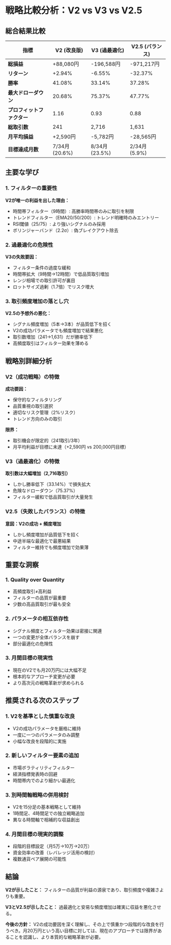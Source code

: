 # 戦略比較分析：V2 vs V3 vs V2.5

## 総合結果比較

| 指標 | V2 (改良版) | V3 (過最適化) | V2.5 (バランス) |
|------|-------------|---------------|----------------|
| **総損益** | +88,080円 | -196,588円 | -971,217円 |
| **リターン** | +2.94% | -6.55% | -32.37% |
| **勝率** | 41.08% | 33.14% | 37.28% |
| **最大ドローダウン** | 20.68% | 75.37% | 47.77% |
| **プロフィットファクター** | 1.16 | 0.93 | 0.88 |
| **総取引数** | 241 | 2,716 | 1,631 |
| **月平均損益** | +2,590円 | -5,782円 | -28,565円 |
| **目標達成月数** | 7/34月 (20.6%) | 8/34月 (23.5%) | 2/34月 (5.9%) |

## 主要な学び

### 1. フィルターの重要性
**V2が唯一の利益を出した理由：**
- 時間帯フィルター（9時間）: 高勝率時間帯のみに取引を制限
- トレンドフィルター（EMA20/50/200）: トレンド明確時のみエントリー
- RSI閾値（25/75）: より強いシグナルのみ採用
- ボリンジャーバンド（2.2σ）: 偽ブレイクアウト除去

### 2. 過最適化の危険性
**V3の失敗要因：**
- フィルター条件の過度な緩和
- 時間帯拡大（9時間→12時間）で低品質取引増加
- レンジ相場での取引許可が裏目
- ロットサイズ過剰（1.7倍）でリスク増大

### 3. 取引頻度増加の落とし穴
**V2.5の予想外の悪化：**
- シグナル頻度増加（5本→3本）が品質低下を招く
- V2の成功パラメータでも頻度増加で結果悪化
- 取引数増加（241→1,631）だが勝率低下
- 高頻度取引はフィルター効果を薄める

## 戦略別詳細分析

### V2（成功戦略）の特徴
**成功要因：**
- 保守的なフィルタリング
- 品質重視の取引選択
- 適切なリスク管理（2%リスク）
- トレンド方向のみの取引

**限界：**
- 取引機会が限定的（241取引/3年）
- 月平均利益が目標に未達（+2,590円 vs 200,000円目標）

### V3（過最適化）の特徴
**取引数は大幅増加（2,716取引）**
- しかし勝率低下（33.14%）で損失拡大
- 危険なドローダウン（75.37%）
- フィルター緩和で低品質取引が大量発生

### V2.5（失敗したバランス）の特徴
**意図：V2の成功 + 頻度増加**
- しかし頻度増加が品質低下を招く
- 中途半端な最適化で最悪結果
- フィルター維持でも頻度増加で効果薄

## 重要な洞察

### 1. Quality over Quantity
- 高頻度取引≠高利益
- フィルターの品質が最重要
- 少数の高品質取引が最も安全

### 2. パラメータの相互依存性
- シグナル頻度とフィルター効果は密接に関連
- 一つの変更が全体バランスを崩す
- 部分最適化の危険性

### 3. 月間目標の現実性
- 現在のV2でも月20万円には大幅不足
- 根本的なアプローチ変更が必要
- より高次元の戦略革新が求められる

## 推奨される次のステップ

### 1. V2を基準とした慎重な改良
- V2の成功パラメータを厳格に維持
- 一度に一つのパラメータのみ調整
- 小幅な改良を段階的に実施

### 2. 新しいフィルター要素の追加
- 市場ボラティリティフィルター
- 経済指標発表時の回避
- 時間帯内でのより細かい最適化

### 3. 別時間軸戦略の併用検討
- V2を15分足の基本戦略として維持
- 1時間足、4時間足での独立戦略追加
- 異なる時間軸で相補的な収益創出

### 4. 月間目標の現実的調整
- 段階的目標設定（月5万→10万→20万）
- 資金効率の改善（レバレッジ活用の検討）
- 複数通貨ペア展開の可能性

## 結論

**V2が示したこと：**
フィルターの品質が利益の源泉であり、取引頻度や複雑さよりも重要。

**V3とV2.5が示したこと：**
過最適化と安易な頻度増加は確実に収益を悪化させる。

**今後の方針：**
V2の成功要因を深く理解し、その上で慎重かつ段階的な改良を行うべき。月20万円という高い目標に対しては、現在のアプローチでは限界があることを認識し、より本質的な戦略革新が必要。